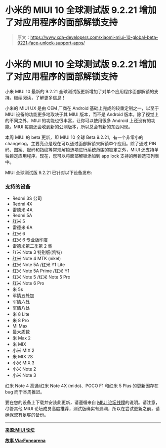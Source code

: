 # 小米的 MIUI 10 全球测试版 9.2.21 增加了对应用程序的面部解锁支持

> 原文：<https://www.xda-developers.com/xiaomi-miui-10-global-beta-9221-face-unlock-support-apps/>

# 小米的 MIUI 10 全球测试版 9.2.21 增加了对应用程序的面部解锁支持

小米 MIUI 10 最新的 9.2.21 全球测试版更新增加了对单个应用程序面部解锁的支持。继续阅读，了解更多信息！

小米的 MIUI UX 是由 OEM 厂商在 Android 基础上完成的较重定制之一，以至于 MIUI 设备的功能更多地取决于其 MIUI 版本，而不是 Android 版本。除了视觉上的不同之外，MIUI 的功能也很丰富，让你可以使用很多 Android 上还没有的功能。MIUI 每周还会收到新的公测版本，所以总会有新的东西闪现。

本周 MIUI 的 beta 更新，即 MIUI 10 全球 Beta 9.2.21，有一个非常小的 changelog，主要亮点是现在可以通过面部解锁来解锁单个应用。除了通过 PIN 码、图案、密码和指纹等常规解锁选项进行系统范围的锁定之外，MIUI 还支持单独锁定应用程序。现在，您可以将面部解锁添加到 app lock 支持的解锁选项列表中。

MIUI 全球测试版 9.2.21 已针对以下设备发布:

### 支持的设备

*   Redmi 3S 公司
*   Redmi 4X
*   雷德米·4A
*   Redmi 5A
*   红米 5
*   雷德米·6A
*   红米 6
*   红米 6 专业版印度
*   雷德米第二季第 2 集
*   红米 Note 3 特别版(凯特)
*   红米 Note 4 MTK (nikel)
*   红米 Note 5A /红米 Y1 Lite
*   红米 Note 5A Prime /红米 Y1
*   红米 Note 5 /红米 Note 5 Pro
*   红米 Note 6 Pro
*   米 5s
*   军情五处加
*   军情六处
*   军情八处
*   米 8 Lite
*   米 8 Pro
*   Mi Max
*   最大质数
*   米 Max 2
*   米 MIX
*   小米 MIX 2
*   米 MIX 2S
*   小米 MIX 3
*   小米 Note 2
*   小米 Note 3

红米 Note 4 高通/红米 Note 4X (mido)、POCO F1 和红米 5 Plus 的更新因存在 bug 而于本周推迟。

要在您的设备上下载并安装此更新，请遵循来自 [MIUI 论坛线程](http://en.miui.com/thread-5759438-1-1.html)的说明。请注意，尽管其他 MIUI 论坛成员高度推荐，测试版确实有漏洞，所以在尝试更新之前，请确保您有足够的备份。

* * *

[**来源:MIUI 论坛**](http://en.miui.com/thread-5759438-1-1.html)

[**故事 Via:Fonearena**](https://www.fonearena.com/blog/275967/xiaomi-apps-face-unlock.html)